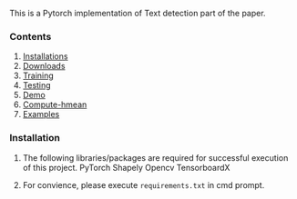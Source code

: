 This is a Pytorch implementation of Text detection part of the paper.

### Contents
1. [Installations](#installations)
2. [Downloads](#downloads)
3. [Training](#training)
4. [Testing](#testing)
5. [Demo](#demo)
6. [Compute-hmean](#compute-hmean)
7. [Examples](#examples)

### Installation
1. The following libraries/packages are required for successful execution of this project.
PyTorch
Shapely
Opencv
TensorboardX

2. For convience, please execute `requirements.txt` in cmd prompt.

